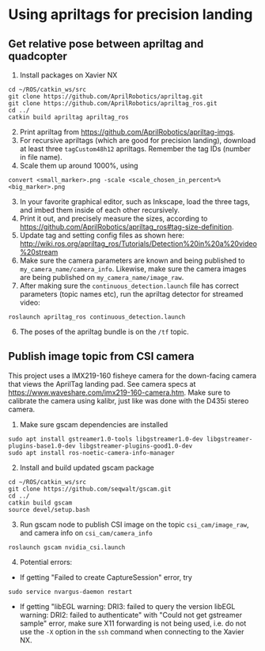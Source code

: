 # Using apriltags for precision landing
## Get relative pose between apriltag and quadcopter
1. Install packages on Xavier NX
```
cd ~/ROS/catkin_ws/src
git clone https://github.com/AprilRobotics/apriltag.git
git clone https://github.com/AprilRobotics/apriltag_ros.git
cd ../
catkin build apriltag apriltag_ros
```
2. Print apriltag from https://github.com/AprilRobotics/apriltag-imgs.
  1. For recursive apriltags (which are good for precision landing), download at least three ```tagCustom48h12``` apriltags. Remember the tag IDs (number in file name).
  2. Scale them up around 1000%, using
  ```
  convert <small_marker>.png -scale <scale_chosen_in_percent>% <big_marker>.png
  ```
  3. In your favorite graphical editor, such as Inkscape, load the three tags, and imbed them inside of each other recursively.
  4. Print it out, and precisely measure the sizes, according to https://github.com/AprilRobotics/apriltag_ros#tag-size-definition.
3. Update tag and setting config files as shown here: http://wiki.ros.org/apriltag_ros/Tutorials/Detection%20in%20a%20video%20stream
4. Make sure the camera parameters are known and being published to ```my_camera_name/camera_info```. Likewise, make sure the camera images are being published on ```my_camera_name/image_raw```.
5. After making sure the ```continuous_detection.launch``` file has correct parameters (topic names etc), run the apriltag detector for streamed video:
```
roslaunch apriltag_ros continuous_detection.launch
```
6. The poses of the apriltag bundle is on the ```/tf``` topic.

## Publish image topic from CSI camera
This project uses a IMX219-160 fisheye camera for the down-facing camera that views the AprilTag landing pad. See camera specs at https://www.waveshare.com/imx219-160-camera.htm. Make sure to calibrate the camera using kalibr, just like was done with the D435i stereo camera.
1. Make sure gscam dependencies are installed
```
sudo apt install gstreamer1.0-tools libgstreamer1.0-dev libgstreamer-plugins-base1.0-dev libgstreamer-plugins-good1.0-dev
sudo apt install ros-noetic-camera-info-manager
```
2. Install and build updated gscam package
```
cd ~/ROS/catkin_ws/src
git clone https://github.com/seqwalt/gscam.git
cd ../
catkin build gscam
source devel/setup.bash
```
3. Run gscam node to publish CSI image on the topic ```csi_cam/image_raw```, and camera info on ```csi_cam/camera_info```
```
roslaunch gscam nvidia_csi.launch
```
4. Potential errors:
 - If getting "Failed to create CaptureSession" error, try
```
sudo service nvargus-daemon restart
```
 - If getting "libEGL warning: DRI3: failed to query the version libEGL warning: DRI2: failed to authenticate" with "Could not get gstreamer sample" error, make sure X11 forwarding is not being used, i.e. do not use the ```-X``` option in the ```ssh``` command when connecting to the Xavier NX.
